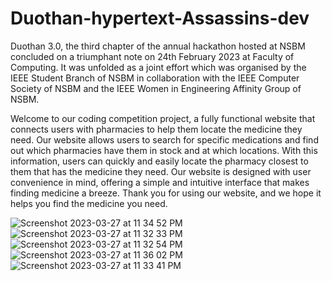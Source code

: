 # Duothan-hypertext-Assassins-dev
Duothan 3.0, the third chapter of the annual hackathon hosted at NSBM concluded on a triumphant note on 24th February 2023 at Faculty of Computing. It was unfolded as a joint effort which was organised by the IEEE Student Branch of NSBM in collaboration with the IEEE Computer Society of NSBM and the IEEE Women in Engineering Affinity Group of NSBM.


Welcome to our coding competition project, a fully functional website that connects users with pharmacies to help them locate the medicine they need. Our website allows users to search for specific medications and find out which pharmacies have them in stock and at which locations. With this information, users can quickly and easily locate the pharmacy closest to them that has the medicine they need. Our website is designed with user convenience in mind, offering a simple and intuitive interface that makes finding medicine a breeze. Thank you for using our website, and we hope it helps you find the medicine you need.



![Screenshot 2023-03-27 at 11 34 52 PM](https://user-images.githubusercontent.com/108785749/228031347-45f43c47-1c85-4e52-8287-f4c968cbe3f8.png)
![Screenshot 2023-03-27 at 11 32 33 PM](https://user-images.githubusercontent.com/108785749/228031359-86ab4aec-fc30-4b96-a394-23e9059496ff.png)
![Screenshot 2023-03-27 at 11 32 54 PM](https://user-images.githubusercontent.com/108785749/228031366-8f82df55-2ab2-4df3-a19a-95338bba42a8.png)
![Screenshot 2023-03-27 at 11 36 02 PM](https://user-images.githubusercontent.com/108785749/228031372-e1265d2c-6cd5-4884-ba12-40b81c4c9847.png)
![Screenshot 2023-03-27 at 11 33 41 PM](https://user-images.githubusercontent.com/108785749/228031382-dde4ea5a-b850-4293-8e51-ddb89ee92b95.png)
